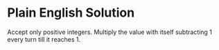 # Plain English Solution

Accept only positive integers.
Multiply the value with itself subtracting 1 every turn till it reaches 1.
